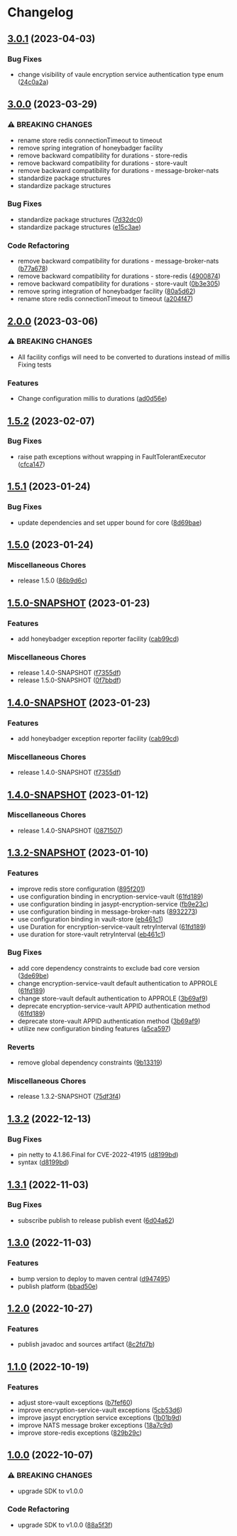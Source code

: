 # Changelog

## [3.0.1](https://github.com/mxenabled/path-facilities/compare/v3.0.0...v3.0.1) (2023-04-03)


### Bug Fixes

* change visibility of vaule encryption service authentication type enum ([24c0a2a](https://github.com/mxenabled/path-facilities/commit/24c0a2ad479c27e2116775cfd48effd5ed1d3848))

## [3.0.0](https://github.com/mxenabled/path-facilities/compare/v2.0.0...v3.0.0) (2023-03-29)


### ⚠ BREAKING CHANGES

* rename store redis connectionTimeout to timeout
* remove spring integration of honeybadger facility
* remove backward compatibility for durations - store-redis
* remove backward compatibility for durations - store-vault
* remove backward compatibility for durations - message-broker-nats
* standardize package structures
* standardize package structures

### Bug Fixes

* standardize package structures ([7d32dc0](https://github.com/mxenabled/path-facilities/commit/7d32dc0168098693cf4fad24342a296b069fc2e1))
* standardize package structures ([e15c3ae](https://github.com/mxenabled/path-facilities/commit/e15c3ae8af831ee8a908144ef9c8dcb14744998a))


### Code Refactoring

* remove backward compatibility for durations - message-broker-nats ([b77a678](https://github.com/mxenabled/path-facilities/commit/b77a678dd697539bccca736ff019c936e2d9b427))
* remove backward compatibility for durations - store-redis ([4900874](https://github.com/mxenabled/path-facilities/commit/49008748a453f931fe0370253ae154c8027f7a4b))
* remove backward compatibility for durations - store-vault ([0b3e305](https://github.com/mxenabled/path-facilities/commit/0b3e305d17af976bde614156b06d1dd55135cea9))
* remove spring integration of honeybadger facility ([80a5d62](https://github.com/mxenabled/path-facilities/commit/80a5d62a0675556b8ab6caed20352ddeabdbae9d))
* rename store redis connectionTimeout to timeout ([a204f47](https://github.com/mxenabled/path-facilities/commit/a204f47bdcaf5d8df84180a0964cf695aadff226))

## [2.0.0](https://github.com/mxenabled/path-facilities/compare/v1.5.2...v2.0.0) (2023-03-06)


### ⚠ BREAKING CHANGES

* All facility configs will need to be converted to durations instead of millis Fixing tests

### Features

* Change configuration millis to durations ([ad0d56e](https://github.com/mxenabled/path-facilities/commit/ad0d56edbac2a6899945875860d13439040a47c0))

## [1.5.2](https://github.com/mxenabled/path-facilities/compare/v1.5.1...v1.5.2) (2023-02-07)


### Bug Fixes

* raise path exceptions without wrapping in FaultTolerantExecutor ([cfca147](https://github.com/mxenabled/path-facilities/commit/cfca1477f3af299cff6dde927fef940b2ac1ab88))

## [1.5.1](https://github.com/mxenabled/path-facilities/compare/v1.5.0...v1.5.1) (2023-01-24)


### Bug Fixes

* update dependencies and set upper bound for core ([8d69bae](https://github.com/mxenabled/path-facilities/commit/8d69bae0cfae1db65c35848534d99ae14989efdb))

## [1.5.0](https://github.com/mxenabled/path-facilities/compare/v1.5.0-SNAPSHOT...v1.5.0) (2023-01-24)


### Miscellaneous Chores

* release 1.5.0 ([86b9d6c](https://github.com/mxenabled/path-facilities/commit/86b9d6c07cdc69e227da90a8cc05532d5b0e039d))

## [1.5.0-SNAPSHOT](https://github.com/mxenabled/path-facilities/compare/v1.4.0-SNAPSHOT...v1.5.0-SNAPSHOT) (2023-01-23)


### Features

* add honeybadger exception reporter facility ([cab99cd](https://github.com/mxenabled/path-facilities/commit/cab99cd38ec20bf99dbf109aec3cc4577c9ad443))


### Miscellaneous Chores

* release 1.4.0-SNAPSHOT ([f7355df](https://github.com/mxenabled/path-facilities/commit/f7355df3d6dfdcf0eb96f82187d1203da69a27c4))
* release 1.5.0-SNAPSHOT ([0f7bbdf](https://github.com/mxenabled/path-facilities/commit/0f7bbdf72b991725a134a7707a18129d072f0826))

## [1.4.0-SNAPSHOT](https://github.com/mxenabled/path-facilities/compare/v1.4.0-SNAPSHOT...v1.4.0-SNAPSHOT) (2023-01-23)


### Features

* add honeybadger exception reporter facility ([cab99cd](https://github.com/mxenabled/path-facilities/commit/cab99cd38ec20bf99dbf109aec3cc4577c9ad443))


### Miscellaneous Chores

* release 1.4.0-SNAPSHOT ([f7355df](https://github.com/mxenabled/path-facilities/commit/f7355df3d6dfdcf0eb96f82187d1203da69a27c4))

## [1.4.0-SNAPSHOT](https://github.com/mxenabled/path-facilities/compare/v1.3.2-SNAPSHOT...v1.4.0-SNAPSHOT) (2023-01-12)


### Miscellaneous Chores

* release 1.4.0-SNAPSHOT ([0871507](https://github.com/mxenabled/path-facilities/commit/0871507b178fced504d26a20fd794470a2aa373d))

## [1.3.2-SNAPSHOT](https://github.com/mxenabled/path-facilities/compare/v1.3.2...v1.3.2-SNAPSHOT) (2023-01-10)


### Features

* improve redis store configuration ([895f201](https://github.com/mxenabled/path-facilities/commit/895f201cb48adfbfcfbe574039b80f03af6da258))
* use configuration binding in encryption-service-vault ([61fd189](https://github.com/mxenabled/path-facilities/commit/61fd189e3ebf2fca6b5ada7dfaddd9fe5bed9721))
* use configuration binding in jasypt-encryption-service ([fb9e23c](https://github.com/mxenabled/path-facilities/commit/fb9e23ca48739c1e80fdb345529bbd2d3f98855f))
* use configuration binding in message-broker-nats ([8932273](https://github.com/mxenabled/path-facilities/commit/89322738d687647104603376f52450fdf42a4bfd))
* use configuration binding in vault-store ([eb461c1](https://github.com/mxenabled/path-facilities/commit/eb461c16fff31436e9718fad29644c084c702429))
* use Duration for encryption-service-vault retryInterval ([61fd189](https://github.com/mxenabled/path-facilities/commit/61fd189e3ebf2fca6b5ada7dfaddd9fe5bed9721))
* use duration for store-vault retryInterval ([eb461c1](https://github.com/mxenabled/path-facilities/commit/eb461c16fff31436e9718fad29644c084c702429))


### Bug Fixes

* add core dependency constraints to exclude bad core version ([3de69be](https://github.com/mxenabled/path-facilities/commit/3de69be0461f83c3c3bd09f624f4daad6b8e816b))
* change encryption-service-vault default authentication to APPROLE ([61fd189](https://github.com/mxenabled/path-facilities/commit/61fd189e3ebf2fca6b5ada7dfaddd9fe5bed9721))
* change store-vault default authentication to APPROLE ([3b69af9](https://github.com/mxenabled/path-facilities/commit/3b69af93f4943156e0e3206ff219ce840b7f244d))
* deprecate encryption-service-vault APPID authentication method ([61fd189](https://github.com/mxenabled/path-facilities/commit/61fd189e3ebf2fca6b5ada7dfaddd9fe5bed9721))
* deprecate store-vault APPID authentication method ([3b69af9](https://github.com/mxenabled/path-facilities/commit/3b69af93f4943156e0e3206ff219ce840b7f244d))
* utilize new configuration binding features ([a5ca597](https://github.com/mxenabled/path-facilities/commit/a5ca5979b7b0d411c235ddaf86fa922cb66e1379))


### Reverts

* remove global dependency constraints ([9b13319](https://github.com/mxenabled/path-facilities/commit/9b13319ab5775566c7e61c79229c4d3ba0512237))


### Miscellaneous Chores

* release 1.3.2-SNAPSHOT ([75df3f4](https://github.com/mxenabled/path-facilities/commit/75df3f49f6fb499e3f33f5e977cea66eb6134207))

## [1.3.2](https://github.com/mxenabled/path-facilities/compare/1.3.1...v1.3.2) (2022-12-13)


### Bug Fixes

* pin netty to 4.1.86.Final for CVE-2022-41915 ([d8199bd](https://github.com/mxenabled/path-facilities/commit/d8199bdbcec46eb57a099997075d065577a1cb31))
* syntax ([d8199bd](https://github.com/mxenabled/path-facilities/commit/d8199bdbcec46eb57a099997075d065577a1cb31))

## [1.3.1](https://github.com/mxenabled/path-facilities/compare/1.3.0...1.3.1) (2022-11-03)


### Bug Fixes

* subscribe publish to release publish event ([6d04a62](https://github.com/mxenabled/path-facilities/commit/6d04a62152d58232b8faeb8b374dd50d97bae722))

## [1.3.0](https://github.com/mxenabled/path-facilities/compare/1.2.0...1.3.0) (2022-11-03)


### Features

* bump version to deploy to maven central ([d947495](https://github.com/mxenabled/path-facilities/commit/d94749578705d6299976f09377c898e5b66b670c))
* publish platform ([bbad50e](https://github.com/mxenabled/path-facilities/commit/bbad50e2e293c9771a7c80a1802d26dfccd9f2bc))

## [1.2.0](https://github.com/mxenabled/path-facilities/compare/v1.1.0...1.2.0) (2022-10-27)


### Features

* publish javadoc and sources artifact ([8c2fd7b](https://github.com/mxenabled/path-facilities/commit/8c2fd7bf5f62b1f04f84f0a7696b4e6c46e6b371))

## [1.1.0](https://github.com/mxenabled/path-facilities/compare/v1.0.0...v1.1.0) (2022-10-19)


### Features

* adjust store-vault exceptions ([b7fef60](https://github.com/mxenabled/path-facilities/commit/b7fef60eb354ea08d6e979200e6ae39579e8b23e))
* improve encryption-service-vault exceptions ([5cb53d6](https://github.com/mxenabled/path-facilities/commit/5cb53d6b7f8e6a280130d3447e8da2328433aaff))
* improve jasypt encryption service exceptions ([1b01b9d](https://github.com/mxenabled/path-facilities/commit/1b01b9da6d371ef5a9e0b412e82cc4f575fbc347))
* improve NATS message broker exceptions ([18a7c9d](https://github.com/mxenabled/path-facilities/commit/18a7c9de06470808fc02505d2c1616c4ca6cd7a7))
* improve store-redis exceptions ([829b29c](https://github.com/mxenabled/path-facilities/commit/829b29ca7380abd9680675c76b1418d0e29e3d49))

## [1.0.0](https://github.com/mxenabled/path-facilities/compare/0.0.2...v1.0.0) (2022-10-07)


### ⚠ BREAKING CHANGES

* upgrade SDK to v1.0.0

### Code Refactoring

* upgrade SDK to v1.0.0 ([88a5f3f](https://github.com/mxenabled/path-facilities/commit/88a5f3f93b5f32bc25742a22641d62f0bc90c7a5))
